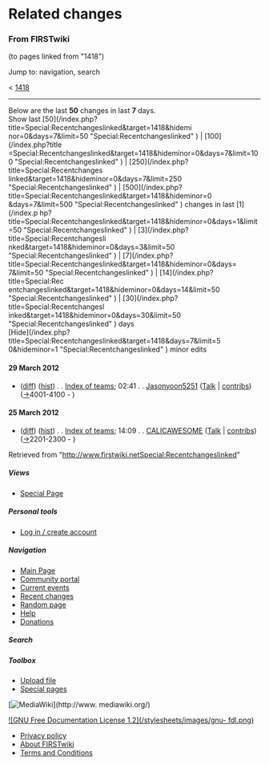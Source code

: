 

# Related changes

### From FIRSTwiki

(to pages linked from "1418")

Jump to: navigation, search

&lt; [1418](/index.php?title=1418&redirect=no "1418" )  

* * *

Below are the last **50** changes in last **7** days.  
Show last [50](/index.php?title=Special:Recentchangeslinked&target=1418&hidemi
nor=0&days=7&limit=50 "Special:Recentchangeslinked" ) | [100](/index.php?title
=Special:Recentchangeslinked&target=1418&hideminor=0&days=7&limit=100
"Special:Recentchangeslinked" ) | [250](/index.php?title=Special:Recentchanges
linked&target=1418&hideminor=0&days=7&limit=250 "Special:Recentchangeslinked"
) | [500](/index.php?title=Special:Recentchangeslinked&target=1418&hideminor=0
&days=7&limit=500 "Special:Recentchangeslinked" ) changes in last [1](/index.p
hp?title=Special:Recentchangeslinked&target=1418&hideminor=0&days=1&limit=50
"Special:Recentchangeslinked" ) | [3](/index.php?title=Special:Recentchangesli
nked&target=1418&hideminor=0&days=3&limit=50 "Special:Recentchangeslinked" ) |
[7](/index.php?title=Special:Recentchangeslinked&target=1418&hideminor=0&days=
7&limit=50 "Special:Recentchangeslinked" ) | [14](/index.php?title=Special:Rec
entchangeslinked&target=1418&hideminor=0&days=14&limit=50
"Special:Recentchangeslinked" ) | [30](/index.php?title=Special:Recentchangesl
inked&target=1418&hideminor=0&days=30&limit=50 "Special:Recentchangeslinked" )
days  
[Hide](/index.php?title=Special:Recentchangeslinked&target=1418&days=7&limit=5
0&hideminor=1 "Special:Recentchangeslinked" ) minor edits

#### 29 March 2012

  * ([diff](/index.php?title=Index_of_teams&curid=708&diff=95466&oldid=95026 "Index of teams" )) ([hist](/index.php?title=Index_of_teams&curid=708&action=history "Index of teams" )) . . [Index of teams](Index_of_teams "Index of teams" ); 02:41 . . [Jasonyoon5251](/index.php?title=User:Jasonyoon5251&action=edit "User:Jasonyoon5251" ) ([Talk](/index.php?title=User_talk:Jasonyoon5251&action=edit "User talk:Jasonyoon5251" ) | [contribs](/index.php?title=Special:Contributions&target=Jasonyoon5251 "Special:Contributions" )) ([→](Index_of_teams#4001-4100 "Index of teams" )4001-4100 - )

#### 25 March 2012

  * ([diff](/index.php?title=Index_of_teams&curid=708&diff=95026&oldid=92521 "Index of teams" )) ([hist](/index.php?title=Index_of_teams&curid=708&action=history "Index of teams" )) . . [Index of teams](Index_of_teams "Index of teams" ); 14:09 . . [CALICAWESOME](/index.php?title=User:CALICAWESOME&action=edit "User:CALICAWESOME" ) ([Talk](User_talk:CALICAWESOME "User talk:CALICAWESOME" ) | [contribs](/index.php?title=Special:Contributions&target=CALICAWESOME "Special:Contributions" )) ([→](Index_of_teams#2201-2300 "Index of teams" )2201-2300 - )

Retrieved from
"<http://www.firstwiki.netSpecial:Recentchangeslinked>"

##### Views

  * [Special Page](Special:Recentchangeslinked/1418)

##### Personal tools

  * [Log in / create account](/index.php?title=Special:Userlogin&returnto=Special:Recentchangeslinked)

[](Main_Page "Main Page" )

##### Navigation

  * [Main Page](Main_Page)
  * [Community portal](FIRSTwiki:Community_portal)
  * [Current events](Current_events)
  * [Recent changes](Special:Recentchanges)
  * [Random page](Special:Random)
  * [Help](FIRSTwiki:Help)
  * [Donations](FIRSTwiki:Site_support)

##### Search



##### Toolbox

  * [Upload file](Special:Upload)
  * [Special pages](Special:Specialpages)

[![MediaWiki](/skins/common/images/poweredby_mediawiki_88x31.png)](http://www.
mediawiki.org/)

[![GNU Free Documentation License 1.2](/stylesheets/images/gnu-
fdl.png)](http://www.gnu.org/copyleft/fdl.html)

  * [Privacy policy](FIRSTwiki:Privacy_policy "FIRSTwiki:Privacy policy" )
  * [About FIRSTwiki](FIRSTwiki:About "FIRSTwiki:About" )
  * [Terms and Conditions](FIRSTwiki:Terms_and_conditions "FIRSTwiki:Terms and conditions" )

